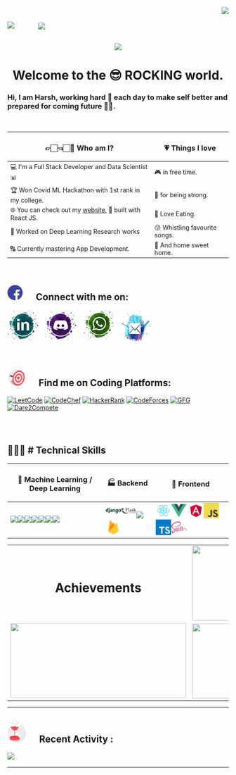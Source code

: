 <p align = "right">
  <img src="https://profile-counter.glitch.me//HarshKumarChoudary/count.svg" />
</p>

<p>
  <img align="center" src="https://readme-typing-svg.herokuapp.com?font=Playfair+Display&color=F70000&size=30&center=true&vCenter=true&multiline=true&weight=100&height=100&width=220&lines=Hey+there%2C;I'm+Harsh!">
  <img align = "left" src='https://raw.githubusercontent.com/ShahriarShafin/ShahriarShafin/main/Assets/handshake.gif' width="70px"> 
</p>

<br>
<img align='right' src="https://raw.githubusercontent.com/Suvraneel/Suvraneel/master/res/readme_banner.gif" width="260" height="auto">
<br>

<h1 align="center">Welcome to the 😎 ROCKING world. 
</h1>
<p align="center">
<h3>Hi, I am Harsh, working hard 🦾 each day to make self better and prepared for coming future 🐱‍🏍. </h3>
</p>

<br>

|<h3>👉🏻👈🏻🥺 Who am I?</h3>|<h3>💗 Things I love</h3>|
|--|--|
|💻 I'm a Full Stack Developer and Data Scientist 📊| 🎮 in free time.|
|🏆 Won Covid ML Hackathon with 1st rank in my college.|🧩 for being strong.|
|🌐 You can check out my [website](https://github.com/HarshKumarChoudary/HarshKumarChoudary/edit/main/README.md), 🔨 built with React JS.|🥤 Love Eating.|
|📰 Worked on Deep Learning Research works| 😗 Whistling favourite songs.|
|🔠 Currently mastering App Development.|🏡 And home sweet home.|



<br>
<h2 align=left>
<img src="https://raw.githubusercontent.com/Suvraneel/Suvraneel/master/res/social.gif" height="35" width= auto>
&nbsp;&nbsp;&nbsp;&nbsp;
Connect with me on:
<br></h2>

[![LinkedIn](https://raw.githubusercontent.com/Suvraneel/Suvraneel/master/res/in.png#gh-light-mode-only)](https://www.linkedin.com/in/harsh-kumar-choudhary-64228118b/) &nbsp;&nbsp;
[![Discord](https://raw.githubusercontent.com/Suvraneel/Suvraneel/master/res/dc.jpg#gh-light-mode-only)](https://discord.com/users/HARSH+KUMAR+CHOUDHARY#2570) &nbsp;&nbsp;
[![WhatsApp](https://raw.githubusercontent.com/Suvraneel/Suvraneel/master/res/wp.png#gh-light-mode-only)](https://api.whatsapp.com/send?phone=7999930798&text=Hi!%20Harsh!!) &nbsp;&nbsp;
<a href = "mailto::harshkumarchoudhary144@gmail.com"><img src = "https://github.com/HarshKumarChoudary/HarshKumarChoudary/blob/main/gmail.jpg" width="69" height="70" /></a>&nbsp;&nbsp;

<br>
<h2 align=left>
<img src="https://raw.githubusercontent.com/Suvraneel/Suvraneel/master/res/target.gif" height="40" width= auto>
&nbsp;&nbsp;&nbsp;&nbsp;
Find me on Coding Platforms:
<br></h2>


[![LeetCode](https://img.shields.io/badge/-LeetCode-da8200?style=for-the-badge&logo=LeetCode&logoColor=ffa116&labelColor=black)](https://leetcode.com/HarshKumarChoudhary/)
[![CodeChef](https://img.shields.io/badge/Codechef-372a22?&style=for-the-badge&logo=Codechef&logoColor=red&labelColor=black)](https://www.codechef.com/users/rkcrocks144)
[![HackerRank](https://img.shields.io/badge/-Hackerrank-00c353?style=for-the-badge&logo=HackerRank&logoColor=00EA64&labelColor=black)](https://www.hackerrank.com/harsh_K_C)
[![CodeForces](https://img.shields.io/badge/-Codeforces-131342?style=for-the-badge&logo=Codeforces&logoColor=white&labelColor=0A0A23)](https://codeforces.com/profile/RKCROCKS144)
[![GFG](https://img.shields.io/badge/GeeksforGeeks-298D46?style=for-the-badge&logo=geeksforgeeks&logoColor=4dcb72&labelColor=black)](https://auth.geeksforgeeks.org/user/harshkumarchoudhary144/profile)
[![Dare2Compete](https://img.shields.io/badge/-Dare2compete-da8200?style=for-the-badge&logo=Dare2Compete&logoColor=ffa116&labelColor=black)](https://dare2compete.com/user/profile)

##


<br>

## 👨🏻‍🏫 # Technical Skills
|<h3>🤖 Machine Learning / Deep Learning</h3>|<h3>🏭 Backend</h3>|<h3>🌄 Frontend</h3>|
|--|--|--|
|<a href="http://pytorch.org/"><code><img height="35" src="https://www.pngitem.com/pimgs/m/31-310639_pytorch-logo-png-transparent-png.png" /></code></a><a href="https://www.tensorflow.org/"><code><img height="35" src="https://3.bp.blogspot.com/-d-nV7xJRmpw/Xo328dcAx3I/AAAAAAAAC7Q/qlqJOle6XIosJ3CGIDJ04F3Voh1iXDg0gCLcBGAsYHQ/s1600/TF_FullColor_Icon.jpg" /></code></a><a href="https://keras.io/"><code><img height="35" src="https://img.stackshare.io/service/5601/keras.png" /></code></a><a href="https://mxnet.apache.org/versions/1.7.0/"><code><img height="35" src="https://dyltqmyl993wv.cloudfront.net/assets/stacks/mxnet/img/mxnet-stack-220x234.png" /></code></a><a href="https://opencv.org/"><code><img height="35" src="https://3.bp.blogspot.com/-yvrV6MUueGg/ToICp0YIDPI/AAAAAAAAADg/SYKg4dWpyC43AAfrDwBTR0VYmYT0QshEgCPcBGAYYCw/s1600/OpenCV_Logo.png" /></code></a><a href="https://scikit-learn.org/stable/"><code><img height="35" src="https://p7.hiclipart.com/preview/309/384/987/scikit-learn-python-computer-icons-scikit-image-machine-learning-learning.jpg" /></code></a><a href="https://matplotlib.org/"><code><img height="35" src="https://static.javatpoint.com/tutorial/matplotlib/images/matplotlib-tutorial.png" /></code></a>|<a href="https://www.djangoproject.com/"><code><img height="35" src="https://raw.githubusercontent.com/github/explore/80688e429a7d4ef2fca1e82350fe8e3517d3494d/topics/django/django.png" /></code></a><a href="https://flask.palletsprojects.com/en/1.1.x/"><code><img height="35" src="https://raw.githubusercontent.com/github/explore/80688e429a7d4ef2fca1e82350fe8e3517d3494d/topics/flask/flask.png" /></code></a><a href="https://fastapi.tiangolo.com/"><code><img height="35" src="https://www.programmableweb.com/sites/default/files/styles/facebook_scale_width_200/public/FastAPI%20Python%20Framework_0.jpg?itok=8KCFxxCo" /></code></a><a href="http://firebase.com/"><code><img height="35" src="https://raw.githubusercontent.com/github/explore/80688e429a7d4ef2fca1e82350fe8e3517d3494d/topics/firebase/firebase.png" /></code></a>|<a href="https://reactjs.org/"><code><img height="35" src="https://raw.githubusercontent.com/github/explore/80688e429a7d4ef2fca1e82350fe8e3517d3494d/topics/react/react.png" /></code></a><a href="http://vuejs.org/"><code><img height="35" src="https://raw.githubusercontent.com/github/explore/80688e429a7d4ef2fca1e82350fe8e3517d3494d/topics/vue/vue.png" /></code></a> <a href="http://angular.io/"><code><img height="35" src="https://raw.githubusercontent.com/github/explore/80688e429a7d4ef2fca1e82350fe8e3517d3494d/topics/angular/angular.png" /></code></a><a href="https://developer.mozilla.org/en-US/docs/Web/JavaScript"><code><img height="35" src="https://raw.githubusercontent.com/github/explore/80688e429a7d4ef2fca1e82350fe8e3517d3494d/topics/javascript/javascript.png" /></code></a> <a href="https://www.typescriptlang.org/"><code><img height="35" src="https://raw.githubusercontent.com/github/explore/80688e429a7d4ef2fca1e82350fe8e3517d3494d/topics/typescript/typescript.png" /></code></a><a href="https://sass-lang.com/"><code><img height="35" src="https://raw.githubusercontent.com/github/explore/80688e429a7d4ef2fca1e82350fe8e3517d3494d/topics/sass/sass.png" /></code></a>|
<!-- 
<table>
<tr>
<td><h4>Programming Languages</h4></td>
<td><img src="https://img.shields.io/badge/CPP-blue?style=for-the-badge&logo=cplusplus&logoColor=blue&color=00599C&labelColor=black"/> 
<img src="https://img.shields.io/badge/C-black?style=for-the-badge&logo=c&labelColor=black&color=404040" />
<img src="https://img.shields.io/badge/Java-orange?style=for-the-badge&logo=java&logoColor=ff7019&labelColor=141819&color=ff7019"/>
<img src="https://img.shields.io/badge/Python-blue?style=for-the-badge&logo=python&labelColor=black&color=3776ab" />
<img src="https://img.shields.io/badge/Javascript-yellow?style=for-the-badge&logo=javascript&labelColor=black&color=DFA200" /></td></tr>

<tr>
<td><h4>Web Development</h4></td>
<td><img src="https://img.shields.io/badge/HTML5-red?style=for-the-badge&logo=html5&labelColor=black&color=E34F26"/>
<img src="https://img.shields.io/badge/CSS3-white?style=for-the-badge&logo=css3&logoColor=1572B6&labelColor=black&color=1572B6" />
<img src="https://img.shields.io/badge/Bootstrap-purple?style=for-the-badge&logo=bootstrap&labelColor=black&color=7952B3"/>
<img src="https://img.shields.io/badge/Javascript-yellow?style=for-the-badge&logo=javascript&labelColor=black&color=c89100"/>
<img src="https://img.shields.io/badge/MongoDB-green?style=for-the-badge&logo=mongodb&labelColor=black&color=409040"/>
<img src="https://img.shields.io/badge/Express-black?style=for-the-badge&logo=express&labelColor=black&color=1f1f1f"/>
<img src="https://img.shields.io/badge/React-blue?style=for-the-badge&logo=react&labelColor=black&color=3a8296"/>
<img src="https://img.shields.io/badge/Node.JS-blue?style=for-the-badge&logo=node.js&logoColor=lime&labelColor=black&color=236b23"/>
<img src="https://img.shields.io/badge/Postman-orange?style=for-the-badge&logo=postman&labelColor=black&color=ff4704"/></td></tr>

<tr>
<td><h4>App Development</h4></td>
<td><img src="https://img.shields.io/badge/Flutter-0a97c2?style=for-the-badge&logo=flutter&logoColor=0dbdf2&labelColor=black&color=0ba0cd"/>
<img src="https://img.shields.io/badge/Dart-blue?style=for-the-badge&logo=dart&logoColor=2eb8b8&labelColor=black&color=269999"/>
<img src="https://img.shields.io/badge/Android%20Studio-green?style=for-the-badge&logo=android%20studio&labelColor=black&color=2a9a5c"/></td></tr>

<tr>
<td><h4>Tools & Project Management</h4></td>
<td><img src="https://img.shields.io/badge/Git-red?style=for-the-badge&logo=git&labelColor=black&color=red"/>  
<img src="https://img.shields.io/badge/GitHub-black?style=for-the-badge&logo=github&labelColor=black&color=181717"/>  
<img src="https://img.shields.io/badge/VSCode-cyan?style=for-the-badge&logo=visual%20studio%20code&labelColor=00497a&color=007ACC"/>  
<img src="https://img.shields.io/badge/Repl.it-black?style=for-the-badge&logo=replit&labelColor=black&color=1e2426"/>  
<img src="https://img.shields.io/badge/Eclipse%20IDE-purple?style=for-the-badge&logo=eclipse%20IDE&labelColor=1a1433&color=2C2255"/>  
<img src="https://img.shields.io/badge/Codepen-black?style=for-the-badge&logo=codepen&labelColor=black&color=141819"/>
<img src="https://img.shields.io/badge/Heroku-180036?style=for-the-badge&logo=heroku&labelColor=180036&color=4300
  </tr>  

<tr>
<td><h4>Machine/Deep Learning</h4></td>
<td><img src="https://img.shields.io/badge/Pandas-black?style=for-the-badge&logo=pandas&labelColor=0c0234&color=150458"/>  
<img src="https://img.shields.io/badge/NumPy-blue?style=for-the-badge&logo=numpy&labelColor=001921&color=013243"/>  
<img src="https://img.shields.io/badge/TensorFlow-black?style=for-the-badge&logo=tensorflow&labelColor=141819&color=FF6F00"/>
<img src="https://img.shields.io/badge/Skikit%20Learn-orange?style=for-the-badge&logo=scikit%2Dlearn&labelColor=141819&color=F7931E"/>  
<img src="https://img.shields.io/badge/Keras-black?style=for-the-badge&logo=keras&labelColor=680000&color=D00000"/></td></tr>

<tr>
<td><h4>Miscellaneous</h4></td>
<td><img src="https://img.shields.io/badge/Arduino-blue?style=for-the-badge&logo=arduino&labelColor=black&color=00979D"/><img src="https://img.shields.io/badge/VHDL-cc0000?style=for-the-badge&logo=xilinx&logoColor=cc0000&labelColor=black&color=cc0000"/><img src="https://img.shields.io/badge/GNU_Bash-blue?style=for-the-badge&logo=gnubash&labelColor=black&color=4EAA25"/></td></tr>
</table> -->



<!-- <br>
<h2 align=left>
<img src="https://raw.githubusercontent.com/Suvraneel/Suvraneel/master/res/laptop.gif" height="50" width= auto>
&nbsp;&nbsp;&nbsp;&nbsp;
Github Stats :
<br></h2> -->

<table>
  <tr>
    <td align="center">
      <h1>Achievements</h1>
    </td>
    <td align="center">
        <img align="right" src ="https://github-readme-stats.vercel.app/api/top-langs/?username=HarshKumarChoudary&layout=compact&hide_border=true&theme=vision-friendly-dark&langs_count=10&hide=jupyter%20notebook,tex,php" height="170px" width="360px">
    </td>
  </tr>
  <tr>
    <td align="center">
      <img alt="" width="400" src="https://github-readme-stats.vercel.app/api?username=HarshKumarChoudary&show_icons=true&theme=vision-friendly-dark&hide_border=true" width="360px" height="170px" >
    </td>
    <td align="center">
        <img align="right" src ="https://github-readme-streak-stats.herokuapp.com?user=HarshKumarChoudary&theme=vision-friendly-dark&hide_border=true" width="360px" height="170px">
    </td>
  </tr>
</table>


<hr>

<h2 align="left">
<img src="https://raw.githubusercontent.com/Suvraneel/Suvraneel/master/res/hourglass1.gif" height="50" width= auto>
&nbsp;&nbsp;&nbsp;&nbsp;
Recent Activity :
<br></h2>
                                                                                                      
<img src = "https://activity-graph.herokuapp.com/graph?username=HarshKumarChoudary&bg_color=000000&line=ffb812&area=true&color=8135fc&hide_border=true&hide_title=true">


<!--START_SECTION:activity-->


---
[linkedin]:https://www.linkedin.com/in/harsh-kumar-choudhary-64228118b/








































<!---
HarshKumarChoudary/HarshKumarChoudary is a ✨ special ✨ repository because its `README.md` (this file) appears on your GitHub profile.
You can click the Preview link to take a looat your changes.
--->

